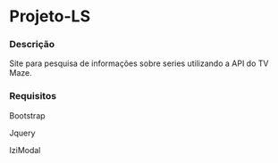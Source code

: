 # Projeto-LS

### Descrição
Site para pesquisa de informações sobre series utilizando a API do TV Maze.

### Requisitos
Bootstrap

Jquery

IziModal
